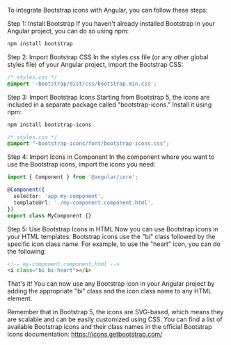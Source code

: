 To integrate Bootstrap icons with Angular, you can follow these steps:

Step 1: Install Bootstrap
If you haven't already installed Bootstrap in your Angular project, you can do so using npm:

```bash
npm install bootstrap
```

Step 2: Import Bootstrap CSS
In the styles.css file (or any other global styles file) of your Angular project, import the Bootstrap CSS:

```css
/* styles.css */
@import '~bootstrap/dist/css/bootstrap.min.css';
```

Step 3: Import Bootstrap Icons
Starting from Bootstrap 5, the icons are included in a separate package called "bootstrap-icons." Install it using npm:

```bash
npm install bootstrap-icons
```

```css
/* styles.css */
@import "~bootstrap-icons/font/bootstrap-icons.css";
```
Step 4: Import Icons in Component
In the component where you want to use the Bootstrap icons, import the icons you need:

```typescript
import { Component } from '@angular/core';

@Component({
  selector: 'app-my-component',
  templateUrl: './my-component.component.html',
})
export class MyComponent {}
```

Step 5: Use Bootstrap Icons in HTML
Now you can use Bootstrap icons in your HTML templates. Bootstrap icons use the "bi" class followed by the specific icon class name. For example, to use the "heart" icon, you can do the following:

```html
<!-- my-component.component.html -->
<i class="bi bi-heart"></i>
```

That's it! You can now use any Bootstrap icon in your Angular project by adding the appropriate "bi" class and the icon class name to any HTML element.

Remember that in Bootstrap 5, the icons are SVG-based, which means they are scalable and can be easily customized using CSS. You can find a list of available Bootstrap icons and their class names in the official Bootstrap Icons documentation: https://icons.getbootstrap.com/
